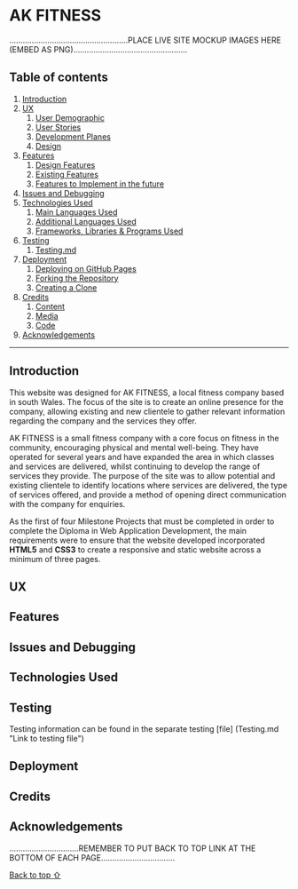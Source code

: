 # AK FITNESS

.....................................................PLACE LIVE SITE MOCKUP IMAGES HERE (EMBED AS PNG)...................................................

## Table of contents
1. [Introduction](#Introduction)
2. [UX](#UX)
    1. [User Demographic](#User-Demographic)
    2. [User Stories](#User-Stories)
    3. [Development Planes](#Development-Planes)
    4. [Design](#Design)
3. [Features](#Features)
    1. [Design Features](#Design-Features) 
    2. [Existing Features](#Existing-Features)
    3. [Features to Implement in the future](#Features-to-Implement-in-the-future)
4. [Issues and Debugging](#Issues-and-Debugging)
5. [Technologies Used](#Technologies-Used)
     1. [Main Languages Used](#Main-Languages-Used)
     2. [Additional Languages Used](#Additional-Languages-Used)
     3. [Frameworks, Libraries & Programs Used](#Frameworks,-Libraries-&-Programs-Used)
6. [Testing](#Testing)
     1. [Testing.md](TESTING.md)
7. [Deployment](#Deployment)
     1. [Deploying on GitHub Pages](#Deploying-on-GitHub-Pages)
     2. [Forking the Repository](#Forking-the-Repository)
     3. [Creating a Clone](#Creating-a-Clone)
8. [Credits](#Credits)
     1. [Content](#Content)
     2. [Media](#Media)
     3. [Code](#Code)
9. [Acknowledgements](#Acknowledgements)
***

## Introduction

This website was designed for AK FITNESS, a local fitness company based in south Wales. The focus of the site is to create an online presence for the company, allowing existing and new clientele to gather relevant information regarding the company and the services they offer.

AK FITNESS is a small fitness company with a core focus on fitness in the community, encouraging physical and mental well-being. They have operated for several years and have expanded the area in which classes and services are delivered, whilst continuing to develop the range of services they provide. The purpose of the site was to allow potential and existing clientele to identify locations where services are delivered, the type of services offered, and provide a method of opening direct communication with the company for enquiries.

As the first of four Milestone Projects that must be completed in order to complete the Diploma in Web Application Development, the main requirements were to ensure that the website developed incorporated **HTML5** and **CSS3** to create a responsive and static website across a minimum of three pages.

## UX

## Features

## Issues and Debugging

## Technologies Used

## Testing

Testing information can be found in the separate testing [file] (Testing.md "Link to testing file")

## Deployment

## Credits

## Acknowledgements

...............................REMEMBER TO PUT BACK TO TOP LINK AT THE BOTTOM OF EACH PAGE.................................

[Back to top ⇧](#AK-Fitness)
